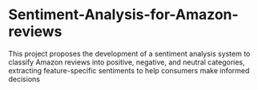 # Sentiment-Analysis-for-Amazon-reviews
This project proposes the development of a sentiment analysis system to classify Amazon reviews into positive, negative, and neutral categories, extracting feature-specific sentiments to help consumers make informed decisions
